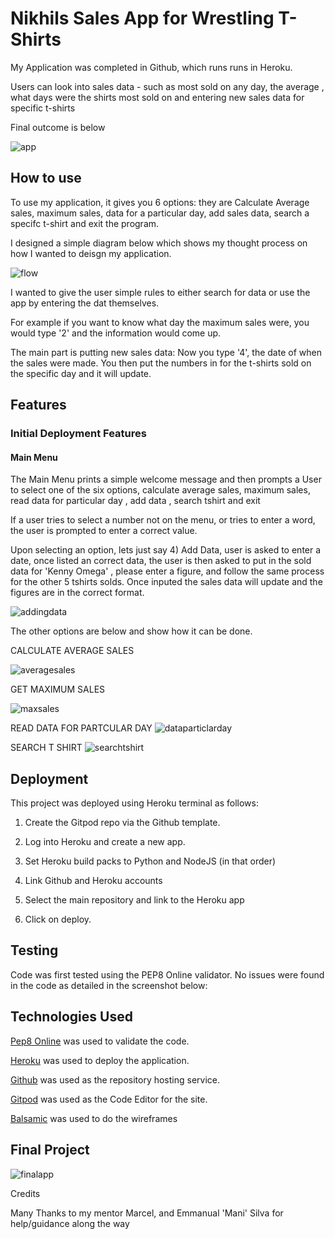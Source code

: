 # Nikhils Sales App for Wrestling T-Shirts 

My Application was completed in Github, which runs runs in Heroku.

Users can look into sales data - such as most sold on any day, the average , what days were the shirts most sold on and entering new sales data for specific t-shirts

Final outcome is below

![app](assets/images/app.png)


## How to use

To use my application, it gives you 6 options: they are Calculate Average sales, maximum sales, data for a particular day, add sales data, search a specifc t-shirt and exit the program.

I designed a simple diagram below which shows my thought process on how I wanted to deisgn my application. 

![flow](assets/images/flowdiagram.png)

I wanted to give the user simple rules to either search for data or use the app by entering the dat themselves.

For example if you want to know what day the maximum sales were, you would type '2' and the information would come up.

The main part is putting new sales data: Now you type '4', the date of when the sales were made. You then put the numbers in for the t-shirts sold on the specific day and it will update.



## Features

### Initial Deployment Features

#### Main Menu

The Main Menu prints a simple welcome message and then prompts a User to select one of the six options, calculate average sales, maximum sales, read data for particular day , add data , search tshirt and exit

If a user tries to select a number not on the menu, or tries to enter a word, the user is prompted to enter a correct value.

Upon selecting an option, lets just say 4) Add Data, user is asked to enter a date, once listed an correct data, the user is then asked to put in the sold data for 'Kenny Omega' , please enter a figure, and follow the same process for the other 5 tshirts solds. Once inputed the sales data will update and the figures are in the correct format.

![addingdata](assets/images/addingdata.png)

The other options are below and show how it can be done.

CALCULATE AVERAGE SALES

![averagesales](assets/images/averagesales.png)

GET MAXIMUM SALES

![maxsales](assets/images/maxsales.png)

READ DATA FOR PARTCULAR DAY
![dataparticlarday](assets/images/dataparticularday.png)


SEARCH T SHIRT
![searchtshirt](assets/images/tshirtsales.png)


## Deployment

This project was deployed using  Heroku terminal as follows:

1. Create the Gitpod repo via the Github template.

2. Log into Heroku and create a new app.

3. Set Heroku build packs to Python and NodeJS (in that order)

4. Link Github and Heroku accounts

5. Select the main repository and link to the Heroku app

6. Click on deploy.

## Testing

Code was first tested using the PEP8 Online validator. No issues were found in the code as detailed in the screenshot below:

## Technologies Used

[Pep8 Online](http://pep8online.com/) was used to validate the code.

[Heroku](https://www.heroku.com) was used to deploy the application.

[Github](https://github.com/nikhilkalhan92) was used as the repository hosting service.

[Gitpod](https://www.gitpod.io/) was used as the Code Editor for the site.

[Balsamic](https://balsamiq.com/) was used to do the wireframes

## Final Project

![finalapp](assets/images/finalproduct.png)

Credits

Many Thanks to my mentor Marcel, and Emmanual 'Mani' Silva for help/guidance along the way



